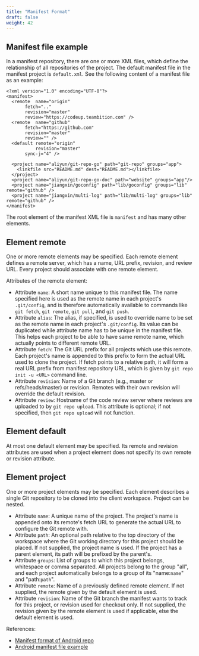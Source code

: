 ```yaml
---
title: "Manifest Format"
draft: false
weight: 42
---
```


## Manifest file example

In a manifest repository, there are one or more XML files, which define the relationship of all repositories of the project. The default manifest file in the manifest project is `default.xml`. See the following content of a manifest file as an example:

    <?xml version="1.0" encoding="UTF-8"?>
    <manifest>
      <remote  name="origin"
    	   fetch=".."
    	   revision="master"
    	   review="https://codeup.teambition.com" />
      <remote  name="github"
    	   fetch="https://github.com"
    	   revision="master"
    	   review="" />
      <default remote="origin"
               revision="master"
    	   sync-j="4" />
    
      <project name="aliyun/git-repo-go" path="git-repo" groups="app">
        <linkfile src="README.md" dest="README.md"></linkfile>
      </project>
      <project name="aliyun/git-repo-go-doc" path="website" groups="app"/>
      <project name="jiangxin/goconfig" path="lib/goconfig" groups="lib" remote="github" />
      <project name="jiangxin/multi-log" path="lib/multi-log" groups="lib" remote="github" />
    </manifest>

The root element of the manifest XML file is `manifest` and has many other elements.


## Element remote

One or more remote elements may be specified. Each remote element defines a remote server, which has a name, URL prefix, revision, and review URL. Every project should associate with one remote element.

Attributes of the remote element:

+ Attribute `name`: A short name unique to this manifest file. The name specified here is used as the remote name in each project's `.git/config`, and is therefore automatically available to commands like `git fetch`, `git remote`, `git pull`, and `git push`.
+ Attribute `alias`: The alias, if specified, is used to override name to be set as the remote name in each project's `.git/config`. Its value can be duplicated while attribute name has to be unique in the manifest file. This helps each project to be able to have same remote name, which actually points to different remote URL.
+ Attribute `fetch`: The Git URL prefix for all projects which use this remote. Each project's name is appended to this prefix to form the actual URL used to clone the project. If fetch points to a relative path, it will form a real URL prefix from manifest repository URL, which is given by `git repo init -u <URL>` command line.
+ Attribute `revision`: Name of a Git branch (e.g., master or refs/heads/master) or revision. Remotes with their own revision will override the default revision.
+ Attribute `review`: Hostname of the code review server where reviews are uploaded to by `git repo upload`. This attribute is optional; if not specified, then `git repo upload` will not function.

## Element default

At most one default element may be specified. Its remote and revision attributes are used when a project element does not specify its own remote or revision attribute.

## Element project

One or more project elements may be specified. Each element describes a single Git repository to be cloned into the client workspace. Project can be nested.

+ Attribute `name`: A unique name of the project. The project's name is appended onto its remote's fetch URL to generate the actual URL to configure the Git remote with.
+ Attribute `path`: An optional path relative to the top directory of the workspace where the Git working directory for this project should be placed. If not supplied, the project name is used. If the project has a parent element, its path will be prefixed by the parent's.
+ Attribute `groups`: List of groups to which this project belongs, whitespace or comma separated. All projects belong to the group "all", and each project automatically belongs to a group of its "name:`name`" and "path:`path`".
+ Attribute `remote`: Name of a previously defined remote element. If not supplied, the remote given by the default element is used.
+ Attribute `revision`: Name of the Git branch the manifest wants to track for this project, or revision used for checkout only. If not supplied, the revision given by the remote element is used if applicable, else the default element is used.

References:

+ [Manifest format of Android repo](https://gerrit.googlesource.com/git-repo/+/refs/heads/master/docs/manifest-format.md)
+ [Android manifest file example](https://android.googlesource.com/platform/manifest)
